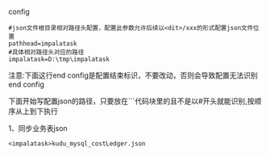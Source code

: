 config
```properties
#json文件根目录相对路径头配置，配置此参数允许后续以<dit>/xxx的形式配置json文件位置
pathhead=impalatask
#具体相对路径头对应的路径
impalatask=D:\tmp\impalatask
```
注意:下面这行end config是配置结束标识，不要改动，否则会导致配置无法识别
end config


下面开始写配置json的路径，只要放在```代码块里的且不是以#开头就能识别,按顺序从上到下执行

1、同步业务表json
```
<impalatask>kudu_mysql_costLedger.json
```
